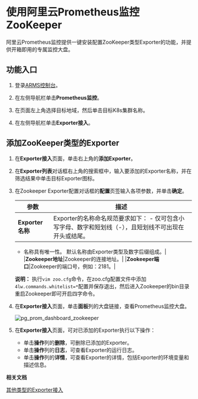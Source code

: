 # 使用阿里云Prometheus监控ZooKeeper

阿里云Prometheus监控提供一键安装配置ZooKeeper类型Exporter的功能，并提供开箱即用的专属监控大盘。

## 功能入口

1.  登录[ARMS控制台](https://arms.console.aliyun.com/#/home)。

2.  在左侧导航栏单击**Prometheus监控**。

3.  在页面左上角选择目标地域，然后单击目标K8s集群名称。

4.  在左侧导航栏单击**Exporter接入**。


## 添加ZooKeeper类型的Exporter

1.  在**Exporter接入**页面，单击右上角的**添加Exporter**。

2.  在**Exporter列表**对话框右上角的搜索框中，输入要添加的Exporter名称，并在筛选结果中单击目标Exporter图标。

3.  在Zookeeper Exporter配置对话框的**配置**页签输入各项参数，并单击**确定**。

    |参数|描述|
    |--|--|
    |**Exporter名称**|Exporter的名称命名规范要求如下：    -   仅可包含小写字母、数字和短划线（-），且短划线不可出现在开头或结尾。
    -   名称具有唯一性。
默认名称由Exporter类型及数字后缀组成。|
    |**Zookeeper地址**|Zookeeper的连接地址。|
    |**Zookeeper端口**|Zookeeper的端口号，例如：2181。|

    **说明：** 执行`vim zoo.cfg`命令，在zoo.cfg配置文件中添加`4lw.commands.whitelist=*`配置并保存退出，然后进入Zookeeper的bin目录重启Zookeeper即可开启四字命令。

4.  在**Exporter接入**页面，单击**面板**列的大盘链接，查看Prometheus监控大盘。

    ![pg_prom_dashboard_zookeeper](https://static-aliyun-doc.oss-accelerate.aliyuncs.com/assets/img/zh-CN/9284298951/p97548.png)

5.  在**Exporter接入**页面，可对已添加的Exporter执行以下操作：

    -   单击**操作**列的**删除**，可删除已添加的Exporter。
    -   单击**操作**列的**日志**，可查看Exporter的运行日志。
    -   单击**操作**列的**详情**，可查看Exporter的详情，包括Exporter的环境变量和描述信息。

**相关文档**  


[其他类型的Exporter接入]()

